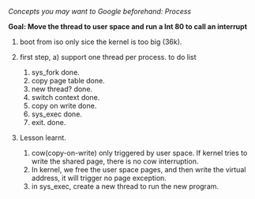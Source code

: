*Concepts you may want to Google beforehand: Process*

**Goal: Move the thread to user space and run a Int 80 to call an interrupt**
1. boot from iso only sice the kernel is too big (36k).

2. first step,
    a) support one thread per process.
    to do list
     1) sys_fork                   done.
     2) copy page table            done.
     3) new thread?                done.
     3) switch context             done.
     4) copy on write              done.
     5) sys_exec                   done.
     6) exit.                      done.

3. Lesson learnt.
     1) cow(copy-on-write) only triggered by user space. If kernel tries to write the shared page, there is no cow interruption.
     2) In kernel, we free the user space pages, and then write the virtual address, it will trigger no page exception.
     3) in sys_exec, create a new thread to run the new program.
